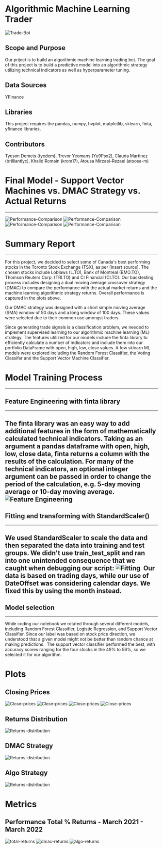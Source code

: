 # Algorithmic Machine Learning Trader

![Trade-Bot](Images/trade_bot.png)

## Scope and Purpose

Our priject is to build an algorithmic machine learning trading bot. 
The goal of this project is to build a predictive model into an algorithmic strategy utilizing technical indicators as well as hyperparameter tuning. 

## Data Sources
YFinance

## Libraries

This project requires the pandas, numpy, hvplot, matplotlib, sklearn, finta, yfinance libraries.

## Contributors

Tyeson Demets (tyedem), Trevor Yeomans (Yu9Psx2), Clauda Martinez (brilliantlyc), Khalid Romain (krom17), Atousa Mirzaei-Rezaei (atoosa-m)


# Final Model - Support Vector Machines vs. DMAC Strategy vs. Actual Returns
---
![Performance-Comparison](Plots/l_performance_comparisons.png)
![Performance-Comparison](Plots/bmo_performance_comparisons.png)
![Performance-Comparison](Plots/tri_performance_comparisons.png)
![Performance-Comparison](Plots/cix_performance_comparisons.png)

# Summary Report
---
For this project, we decided to select some of Canada's best performing stocks in the Toronto Stock Exchange (TSX), as per [insert source]. The chosen stocks include Loblaws (L.TO), Bank of Montreal (BMO.TO), Thomson Reuters Corp. (TRI.TO) and CI Financial (CI.TO). Our backtesting process includes designing a dual moving average crossover strategy (DMAC) to compare the performance with the actual market returns and the machine learning algorithmic strategy returns. Overall performance is captured in the plots above.

Our DMAC strategy was designed with a short simple moving average (SMA) window of 50 days and a long window of 100 days. These values were selected due to their common use amongst traders.

Since generating trade signals is a classification problem, we needed to implement supervised learning to our algorithmic machine learning (ML) strategy. The features utilized for our models include the finta library to efficiently calculate a number of indicators and include them into our portfolio DataFrame with open, high, low, close values. A few sklearn ML models were explored including the Random Forest Classifier, the Voting Classifer and the Support Vector Machine Classifier.

# Model Training Process
---
## Feature Engineering with finta library
---
The finta library was an easy way to add additional features in the form of mathematically calculated technical indicators. Taking as an argument a pandas dataframe with open, high, low, close data, finta returns a column with the results of the calculation. For many of the technical indicators, an optional integer argument can be passed in order to change the period of the calculation, e.g. 5-day moving average or 10-day moving average.
​
![Feature Engineering](Images/finta_snippet.png)
​
---
## Fitting and transforming with StandardScaler()
---
We used StandardScaler to scale the data and then separated the data into training and test groups. We didn't use train_test_split and ran into one unintended consequence that we caught when debugging our script:
​
![Fitting](Images/split_bug.png)
​
Our data is based on trading days, while our use of DateOffset was considering calendar days. We fixed this by using the month instead.
​
---
## Model selection
---
While coding our notebook we rotated through several different models, including Random Forest Classifier, Logistic Regression, and Support Vector Classifier. Since our label was based on stock price direction, we understood that a given model might not be better than random chance at making predictions. 
​
The support vector classifier performed the best, with accuracy scores ranging for the four stocks in the 49% to 56%, so we selected it for our algorithm.

# Plots
## Closing Prices

![Close-prices](Plots/L_close_timeseries.png)
![Close-prices](Plots/bmo_close_timeseries.png)
![Close-prices](Plots/tri_close_timeseries.png)
![Close-prices](Plots/cix_close_timeseries.png)

## Returns Distribution

![Returns-distribution](Plots/actual_returns_distribution.png)

## DMAC Strategy
![Returns-distribution](Plots/DMAC_returns_distribution.png)

## Algo Strategy
![Returns-distribution](Plots/algo_returns_distribution.png)

# Metrics

## Performance Total % Returns - March 2021 - March 2022

![total-returns](Metrics/actual_sum_returns.png) ![dmac-returns](Metrics/dmac_sum_returns.png) ![algo-returns](Metrics/algo_sum_returns.png)

